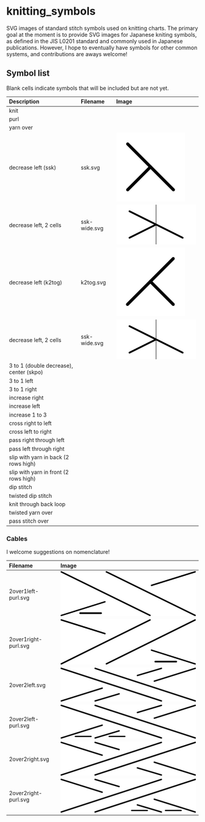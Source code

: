 # knitting_symbols
SVG images of standard stitch symbols used on knitting charts. The primary goal at the moment is to provide SVG images for Japanese kniting symbols, as defined in the JIS L0201 standard and commonly used in Japanese publications. However, I hope to eventually have symbols for other common systems, and contributions are aways welcome!

## Symbol list

Blank cells indicate symbols that will be included but are not yet.

| Description                             | Filename     | Image                         |
|:----------------------------------------|:-------------|:------------------------------|
| knit                                    |              |                               |
| purl                                    |              |                               |
| yarn over                               |              |                               |
| decrease left (ssk)                     | ssk.svg      | ![ssk](JIS/ssk.svg)           |
| decrease left, 2 cells                  | ssk-wide.svg | ![ssk-wide](JIS/ssk-wide.svg) |
| decrease left (k2tog)                   | k2tog.svg    | ![k2tog](JIS/k2tog.svg)       |
| decrease left, 2 cells                  | ssk-wide.svg | ![ssk-wide](JIS/ssk-wide.svg) |
| 3 to 1 (double decrease), center (skpo) |              |                               |
| 3 to 1 left                             |              |                               |
| 3 to 1 right                            |              |                               |
| increase right                          |              |                               |
| increase left                           |              |                               |
| increase 1 to 3                         |              |                               |
| cross right to left                     |              |                               |
| cross left to right                     |              |                               |
| pass right through left                 |              |                               |
| pass left through right                 |              |                               |
| slip with yarn in back (2 rows high)    |              |                               |
| slip with yarn in front (2 rows high)   |              |                               |
| dip stitch                              |              |                               |
| twisted dip stitch                      |              |                               |
| knit through back loop                  |              |                               |
| twisted yarn over                       |              |                               |
| pass stitch over                        |              |                               |

### Cables

I welcome suggestions on nomenclature!

| Filename             | Image                                             |
|:---------------------|:--------------------------------------------------|
| 2over1left-purl.svg  | ![2 over 1 left, purl](JIS/2over1left-purl.svg)   |
| 2over1right-purl.svg | ![2 over 1 right, purl](JIS/2over1right-purl.svg) |
| 2over2left.svg       | ![2 over 2 left](JIS/2over2left.svg)              |
| 2over2left-purl.svg  | ![2 over 2 left, purl](JIS/2over2left-purl.svg)   |
| 2over2right.svg      | ![2 over 2 right](JIS/2over2right.svg)            |
| 2over2right-purl.svg | ![2 over 2 right, purl](JIS/2over2right-purl.svg) |
